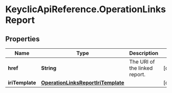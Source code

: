 # KeyclicApiReference.OperationLinksReport

## Properties
Name | Type | Description | Notes
------------ | ------------- | ------------- | -------------
**href** | **String** | The URI of the linked report. | [optional] 
**iriTemplate** | [**OperationLinksReportIriTemplate**](OperationLinksReportIriTemplate.md) |  | [optional] 


